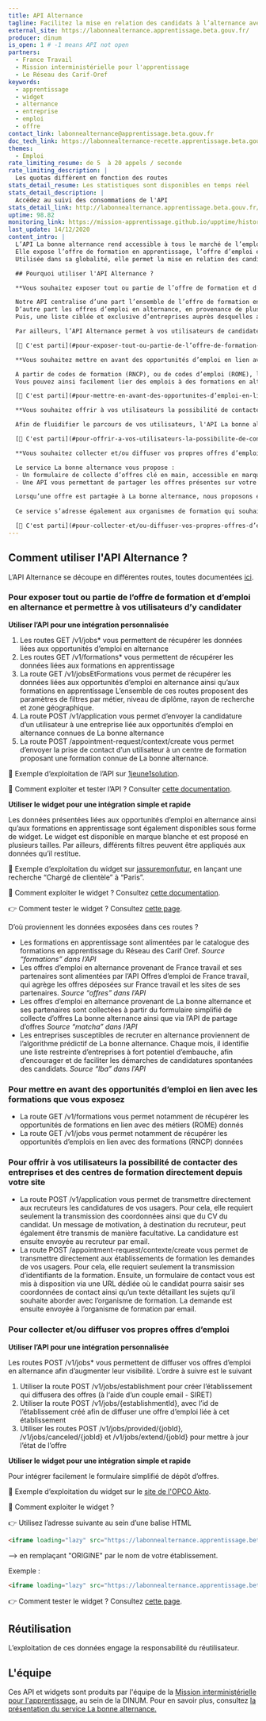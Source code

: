 ```yaml
---
title: API Alternance
tagline: Facilitez la mise en relation des candidats à l’alternance avec les entreprises et organismes de formation. 
external_site: https://labonnealternance.apprentissage.beta.gouv.fr/
producer: dinum
is_open: 1 # -1 means API not open
partners:
  - France Travail
  - Mission interministérielle pour l'apprentissage
  - Le Réseau des Carif-Oref
keywords:
  - apprentissage
  - widget
  - alternance
  - entreprise
  - emploi
  - offre
contact_link: labonnealternance@apprentissage.beta.gouv.fr
doc_tech_link: https://labonnealternance-recette.apprentissage.beta.gouv.fr/api/docs/json
themes:
  - Emploi
rate_limiting_resume: de 5  à 20 appels / seconde
rate_limiting_description: |
  Les quotas diffèrent en fonction des routes
stats_detail_resume: Les statistiques sont disponibles en temps réel
stats_detail_description: |
  Accédez au suivi des consommations de l'API
stats_detail_link: http://labonnealternance.apprentissage.beta.gouv.fr/metabase/public/dashboard/ce3c7892-0931-46a6-85c5-c768716aff04
uptime: 98.82
monitoring_link: https://mission-apprentissage.github.io/upptime/history/la-bonne-alternance-api
last_update: 14/12/2020
content_intro: |
  L’API La bonne alternance rend accessible à tous le marché de l’emploi et de la formation en alternance.
  Elle expose l’offre de formation en apprentissage, l’offre d’emploi en alternance et identifie les entreprises susceptibles de recruter en alternance.
  Utilisée dans sa globalité, elle permet la mise en relation des candidats à l’alternance avec des entreprises accueillant des alternants d’une part et/ou avec des organismes de formation en alternance d’autre part.

  ## Pourquoi utiliser l'API Alternance ?

  **Vous souhaitez exposer tout ou partie de l’offre de formation et d’emploi en alternance auprès de vos utilisateurs, et leur permettre d’y candidater directement depuis votre site ?**

  Notre API centralise d’une part l’ensemble de l’offre de formation en apprentissage disponible sur le territoire national, soit environ 50 000 formations, mises à jour en temps réel.
  D’autre part les offres d’emploi en alternance, en provenance de plus d’une centaine de sites (France travail, Monster, Indeed, 1jeune1solution, La bonne alternance, …), soit environ 200 000 offres par an, mises à jour en temps réel.
  Puis, une liste ciblée et exclusive d’entreprises auprès desquelles adresser des candidatures spontanées, identifiées grâce à l’analyse de diverses données publiques, soit environ 300 000 opportunités supplémentaires.

  Par ailleurs, l’API Alternance permet à vos utilisateurs de candidater directement à ces opportunités d’emploi et de formation, sans quitter votre site, grâce à un flux d’échange de données sécurisé.

  [🚀 C'est parti](#pour-exposer-tout-ou-partie-de-l’offre-de-formation-et-d’emploi-en-alternance-et-permettre-a-vos-utilisateurs-d’y-candidater)

  **Vous souhaitez mettre en avant des opportunités d’emploi en lien avec les formations que vous exposez ?**

  A partir de codes de formation (RNCP), ou de codes d’emploi (ROME), l’API Alternance vous restitue les opportunités d’emploi et/ou de formation associés, avec la possibilité de cibler un périmètre géographique restreint.
  Vous pouvez ainsi facilement lier des emplois à des formations en alternance. 

  [🚀 C'est parti](#pour-mettre-en-avant-des-opportunites-d’emploi-en-lien-avec-les-formations-que-vous-exposez)

  **Vous souhaitez offrir à vos utilisateurs la possibilité de contacter des entreprises et des centres de formation directement depuis votre site ?**

  Afin de fluidifier le parcours de vos utilisateurs, l'API La bonne alternance vous permet de transmettre directement aux recruteurs et organismes de formations les candidatures et questions de vos usagers, sans que ces derniers n’aient à quitter votre site.

  [🚀 C'est parti](#pour-offrir-a-vos-utilisateurs-la-possibilite-de-contacter-des-entreprises-et-des-centres-de-formation-directement-depuis-votre-site)

  **Vous souhaitez collecter et/ou diffuser vos propres offres d’emploi ?**

  Le service La bonne alternance vous propose : 
  - Un formulaire de collecte d’offres clé en main, accessible en marque blanche sous format widget ou API. A l'aide d’un format simplifié, il permet de déposer une offre en moins de 2 minutes en générant une description automatique du poste.
  - Une API vous permettant de partager les offres présentes sur votre plateforme, afin de les diffuser à grande échelle sur le site La bonne alternance ainsi que ses sites partenaires (1jeune1solution, France travail, Parcoursup, …)

  Lorsqu’une offre est partagée à La bonne alternance, nous proposons également de la diffuser aux centres de formation en alternance formant sur ce métier et situés dans la même zone géographique que l’entreprise recrutant. Ce service facultatif de mise en relation permet d’accélérer le recrutement et proposer des candidats aux entreprises.
  
  Ce service s’adresse également aux organismes de formation qui souhaitent diffuser des offres d’emploi pour le compte d’entreprises partenaires.

  [🚀 C'est parti](#pour-collecter-et/ou-diffuser-vos-propres-offres-d’emploi)
---
```

## Comment utiliser l'API Alternance ?
L’API Alternance se découpe en différentes routes, toutes documentées [ici](https://api.gouv.fr/documentation/api-la-bonne-alternance).

### Pour exposer tout ou partie de l’offre de formation et d’emploi en alternance et permettre à vos utilisateurs d’y candidater
**Utiliser l’API pour une intégration personnalisée**
1. Les routes GET /v1/jobs* vous permettent de récupérer les données liées aux opportunités d’emploi en alternance
2. Les routes GET /v1/formations* vous permettent de récupérer les données liées aux formations en apprentissage
3. La route GET /v1/jobsEtFormations vous permet de récupérer les données liées aux opportunités d’emploi en alternance ainsi qu’aux formations en apprentissage
L’ensemble de ces routes proposent des paramètres de filtres par métier, niveau de diplôme, rayon de recherche et zone géographique.
4. La route POST /v1/application vous permet d’envoyer la candidature d’un utilisateur à une entreprise liée aux opportunités d’emploi en alternance connues de La bonne alternance
5. La route POST /appointment-request/context/create vous permet d’envoyer la prise de contact d’un utilisateur à un centre de formation proposant une formation connue de La bonne alternance.

🔎 Exemple d’exploitation de l’API sur [1jeune1solution](https://www.1jeune1solution.gouv.fr/apprentissage?commune=75101&distance=30&etudes=all&metier=Boulangerie,%20p%C3%A2tisserie,%20chocolaterie&type=company&page=1).

📄 Comment exploiter et tester l’API ? Consulter [cette documentation](https://api.gouv.fr/documentation/api-la-bonne-alternance).

**Utiliser le widget pour une intégration simple et rapide**

Les données présentées liées aux opportunités d’emploi en alternance ainsi qu’aux formations en apprentissage sont également disponibles sous forme de widget. 
Le widget est disponible en marque blanche et est proposé en plusieurs tailles. Par ailleurs, différents filtres peuvent être appliqués aux données qu’il restitue.

🔎 Exemple d’exploitation du widget sur [jassuremonfutur](https://www.jassuremonfutur.fr/annuaire-formation-assurance), en lançant une recherche “Chargé de clientèle” à “Paris”.

📄 Comment exploiter le widget ? Consultez [cette documentation](https://api.gouv.fr/guides/widget-la-bonne-alternance).

👉 Comment tester le widget ? Consultez [cette page](https://labonnealternance.apprentissage.beta.gouv.fr/test-widget). 

D’où proviennent les données exposées dans ces routes ?
- Les formations en apprentissage sont alimentées par le catalogue des formations en apprentissage du Réseau des Carif Oref. 
_Source “formations” dans l’API_
- Les offres d’emploi en alternance provenant de France travail et ses partenaires sont alimentées par l’API Offres d’emploi de France travail, qui agrège les offres déposées sur France travail et les sites de ses partenaires.
_Source “offres” dans l’API_
- Les offres d’emploi en alternance provenant de La bonne alternance et ses partenaires sont collectées à partir du formulaire simplifié de collecte d’offres La bonne alternance ainsi que via l’API de partage d’offres
_Source “matcha” dans l’API_
- Les entreprises susceptibles de recruter en alternance proviennent de l’algorithme prédictif de La bonne alternance. Chaque mois, il identifie une liste restreinte d’entreprises à fort potentiel d’embauche, afin d’encourager et de faciliter les démarches de candidatures spontanées des candidats.
_Source “lba” dans l’API_

### Pour mettre en avant des opportunités d’emploi en lien avec les formations que vous exposez
- La route GET /v1/formations vous permet notamment de récupérer les opportunités de formations en lien avec des métiers (ROME) donnés
- La route GET /v1/jobs vous permet notamment de récupérer les opportunités d’emplois en lien avec des formations (RNCP) données

### Pour offrir à vos utilisateurs la possibilité de contacter des entreprises et des centres de formation directement depuis votre site
- La route POST /v1/application vous permet de transmettre directement aux recruteurs les candidatures de vos usagers.
Pour cela, elle requiert seulement la transmission des coordonnées ainsi que du CV du candidat. Un message de motivation, à destination du recruteur, peut également être transmis de manière facultative. La candidature est ensuite envoyée au recruteur par email.
- La route POST /appointment-request/contexte/create vous permet de transmettre directement aux établissements de formation les demandes de vos usagers.
Pour cela, elle requiert seulement la transmission d’identifiants de la formation. Ensuite, un formulaire de contact vous est mis à disposition via une URL dédiée où le candidat pourra saisir ses coordonnées de contact ainsi qu’un texte détaillant les sujets qu’il souhaite aborder avec l’organisme de formation. La demande est ensuite envoyée à l’organisme de formation par email.

### Pour collecter et/ou diffuser vos propres offres d’emploi
**Utiliser l’API pour une intégration personnalisée**

Les routes POST /v1/jobs* vous permettent de diffuser vos offres d’emploi en alternance afin d’augmenter leur visibilité.
L’ordre à suivre est le suivant
1. Utiliser la route POST /v1/jobs/establishment pour créer l’établissement qui diffusera des offres (à l‘aide d’un couple email - SIRET)
2. Utiliser la route POST /v1/jobs/{establishmentId}, avec l’id de l’établissement créé afin de diffuser une offre d’emploi liée à cet établissement
3. Utiliser les routes POST /v1/jobs/provided/{jobId}, /v1/jobs/canceled/{jobId} et /v1/jobs/extend/{jobId} pour mettre à jour l’état de l’offre

**Utiliser le widget pour une intégration simple et rapide**

Pour intégrer facilement le formulaire simplifié de dépôt d’offres.

🔎 Exemple d’exploitation du widget sur le [site de l'OPCO Akto](https://www.akto.fr/deposer-une-offre-demploi-en-alternance/).

📄 Comment exploiter le widget ? 

👉 Utilisez l’adresse suivante au sein d’une balise HTML

```html
<iframe loading="lazy" src="https://labonnealternance.apprentissage.beta.gouv.fr/espace-pro/widget/ORIGINE" width="100%" height="800" frameborder="0" style="max-width: 100%;"></iframe>
```
--> en remplaçant "ORIGINE" par le nom de votre établissement.

Exemple :

```html
<iframe loading="lazy" src="https://labonnealternance.apprentissage.beta.gouv.fr/espace-pro/widget/akto" width="100%" height="800" frameborder="0" style="max-width: 100%;"></iframe>
```

👉 Comment tester le widget ? Consultez [cette page](https://labonnealternance-recette.apprentissage.beta.gouv.fr/espace-pro/widget/matcha).

## Réutilisation

L’exploitation de ces données engage la responsabilité du réutilisateur.

## L'équipe

Ces API et widgets sont produits par l'équipe de la [Mission interministérielle pour l'apprentissage](https://beta.gouv.fr/incubateurs/mission-apprentissage.html), au sein de la DINUM. 
Pour en savoir plus, consultez [la présentation du service La bonne alternance.](https://beta.gouv.fr/startups/la-bonne-alternance.html)
